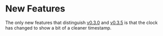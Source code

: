# New Features

The only new features that distinguish [v0.3.0](https://github.com/magnemint/EcoLogger/tree/main/0.3.0/code) and [v0.3.5](https://github.com/magnemint/EcoLogger/tree/main/0.3.5/code) 
is that the clock has changed to show a bit of a cleaner timestamp.
